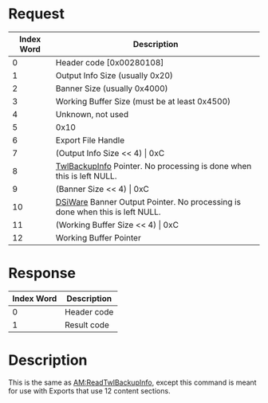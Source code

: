 # Request

| Index Word | Description                                                                                                                   |
|------------|-------------------------------------------------------------------------------------------------------------------------------|
| 0          | Header code \[0x00280108\]                                                                                                    |
| 1          | Output Info Size (usually 0x20)                                                                                               |
| 2          | Banner Size (usually 0x4000)                                                                                                  |
| 3          | Working Buffer Size (must be at least 0x4500)                                                                                 |
| 4          | Unknown, not used                                                                                                             |
| 5          | 0x10                                                                                                                          |
| 6          | Export File Handle                                                                                                            |
| 7          | (Output Info Size \<\< 4) \| 0xC                                                                                              |
| 8          | [TwlBackupInfo](Application_Manager_Services#TwlBackupInfo "wikilink") Pointer. No processing is done when this is left NULL. |
| 9          | (Banner Size \<\< 4) \| 0xC                                                                                                   |
| 10         | [DSiWare](DSiWare_Exports "wikilink") Banner Output Pointer. No processing is done when this is left NULL.                    |
| 11         | (Working Buffer Size \<\< 4) \| 0xC                                                                                           |
| 12         | Working Buffer Pointer                                                                                                        |

# Response

| Index Word | Description |
|------------|-------------|
| 0          | Header code |
| 1          | Result code |

# Description

This is the same as
[AM:ReadTwlBackupInfo](AM:ReadTwlBackupInfo "wikilink"), except this
command is meant for use with Exports that use 12 content sections.